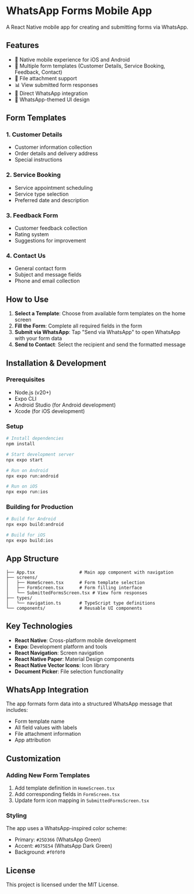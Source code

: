 # WhatsApp Forms Mobile App

A React Native mobile app for creating and submitting forms via WhatsApp.

## Features

- 📱 Native mobile experience for iOS and Android
- 📝 Multiple form templates (Customer Details, Service Booking, Feedback, Contact)
- 📎 File attachment support
- 📊 View submitted form responses
- 🔗 Direct WhatsApp integration
- 🎨 WhatsApp-themed UI design

## Form Templates

### 1. Customer Details
- Customer information collection
- Order details and delivery address
- Special instructions

### 2. Service Booking
- Service appointment scheduling
- Service type selection
- Preferred date and description

### 3. Feedback Form
- Customer feedback collection
- Rating system
- Suggestions for improvement

### 4. Contact Us
- General contact form
- Subject and message fields
- Phone and email collection

## How to Use

1. **Select a Template**: Choose from available form templates on the home screen
2. **Fill the Form**: Complete all required fields in the form
3. **Submit via WhatsApp**: Tap "Send via WhatsApp" to open WhatsApp with your form data
4. **Send to Contact**: Select the recipient and send the formatted message

## Installation & Development

### Prerequisites
- Node.js (v20+)
- Expo CLI
- Android Studio (for Android development)
- Xcode (for iOS development)

### Setup
```bash
# Install dependencies
npm install

# Start development server
npx expo start

# Run on Android
npx expo run:android

# Run on iOS
npx expo run:ios
```

### Building for Production
```bash
# Build for Android
npx expo build:android

# Build for iOS
npx expo build:ios
```

## App Structure

```
├── App.tsx                 # Main app component with navigation
├── screens/
│   ├── HomeScreen.tsx      # Form template selection
│   ├── FormScreen.tsx      # Form filling interface
│   └── SubmittedFormsScreen.tsx # View form responses
├── types/
│   └── navigation.ts       # TypeScript type definitions
└── components/             # Reusable UI components
```

## Key Technologies

- **React Native**: Cross-platform mobile development
- **Expo**: Development platform and tools
- **React Navigation**: Screen navigation
- **React Native Paper**: Material Design components
- **React Native Vector Icons**: Icon library
- **Document Picker**: File selection functionality

## WhatsApp Integration

The app formats form data into a structured WhatsApp message that includes:
- Form template name
- All field values with labels
- File attachment information
- App attribution

## Customization

### Adding New Form Templates

1. Add template definition in `HomeScreen.tsx`
2. Add corresponding fields in `FormScreen.tsx`
3. Update form icon mapping in `SubmittedFormsScreen.tsx`

### Styling

The app uses a WhatsApp-inspired color scheme:
- Primary: `#25D366` (WhatsApp Green)
- Accent: `#075E54` (WhatsApp Dark Green)
- Background: `#f0f0f0`

## License

This project is licensed under the MIT License.
